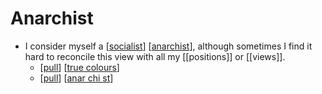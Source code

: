 # Anarchist

- I consider myself a [[socialist]] [[anarchist]], although sometimes I find it hard to reconcile this view with all my [[positions]] or [[views]].
  - [[pull]] [[true colours]]
  - [[pull]] [[anar chi st]]


[//begin]: # "Autogenerated link references for markdown compatibility"
[socialist]: socialist "Socialist"
[anarchist]: anarchist "Anarchist"
[pull]: pull "Pull"
[true colours]: true-colours "True Colours"
[anar chi st]: anar-chi-st "Anar.chi.st"
[//end]: # "Autogenerated link references"
